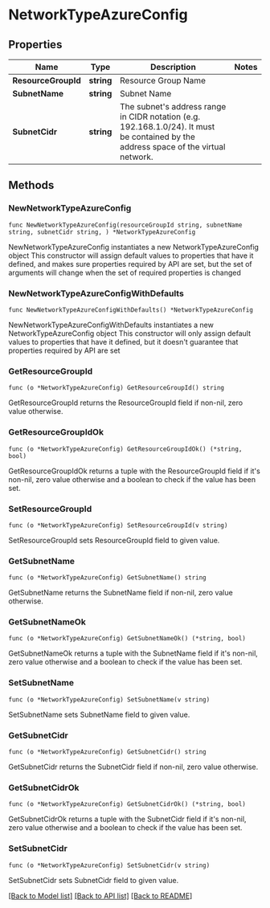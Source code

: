 # NetworkTypeAzureConfig

## Properties

Name | Type | Description | Notes
------------ | ------------- | ------------- | -------------
**ResourceGroupId** | **string** | Resource Group Name | 
**SubnetName** | **string** | Subnet Name | 
**SubnetCidr** | **string** | The subnet&#39;s address range in CIDR notation (e.g. 192.168.1.0/24). It must be contained by the address space of the virtual network. | 

## Methods

### NewNetworkTypeAzureConfig

`func NewNetworkTypeAzureConfig(resourceGroupId string, subnetName string, subnetCidr string, ) *NetworkTypeAzureConfig`

NewNetworkTypeAzureConfig instantiates a new NetworkTypeAzureConfig object
This constructor will assign default values to properties that have it defined,
and makes sure properties required by API are set, but the set of arguments
will change when the set of required properties is changed

### NewNetworkTypeAzureConfigWithDefaults

`func NewNetworkTypeAzureConfigWithDefaults() *NetworkTypeAzureConfig`

NewNetworkTypeAzureConfigWithDefaults instantiates a new NetworkTypeAzureConfig object
This constructor will only assign default values to properties that have it defined,
but it doesn't guarantee that properties required by API are set

### GetResourceGroupId

`func (o *NetworkTypeAzureConfig) GetResourceGroupId() string`

GetResourceGroupId returns the ResourceGroupId field if non-nil, zero value otherwise.

### GetResourceGroupIdOk

`func (o *NetworkTypeAzureConfig) GetResourceGroupIdOk() (*string, bool)`

GetResourceGroupIdOk returns a tuple with the ResourceGroupId field if it's non-nil, zero value otherwise
and a boolean to check if the value has been set.

### SetResourceGroupId

`func (o *NetworkTypeAzureConfig) SetResourceGroupId(v string)`

SetResourceGroupId sets ResourceGroupId field to given value.


### GetSubnetName

`func (o *NetworkTypeAzureConfig) GetSubnetName() string`

GetSubnetName returns the SubnetName field if non-nil, zero value otherwise.

### GetSubnetNameOk

`func (o *NetworkTypeAzureConfig) GetSubnetNameOk() (*string, bool)`

GetSubnetNameOk returns a tuple with the SubnetName field if it's non-nil, zero value otherwise
and a boolean to check if the value has been set.

### SetSubnetName

`func (o *NetworkTypeAzureConfig) SetSubnetName(v string)`

SetSubnetName sets SubnetName field to given value.


### GetSubnetCidr

`func (o *NetworkTypeAzureConfig) GetSubnetCidr() string`

GetSubnetCidr returns the SubnetCidr field if non-nil, zero value otherwise.

### GetSubnetCidrOk

`func (o *NetworkTypeAzureConfig) GetSubnetCidrOk() (*string, bool)`

GetSubnetCidrOk returns a tuple with the SubnetCidr field if it's non-nil, zero value otherwise
and a boolean to check if the value has been set.

### SetSubnetCidr

`func (o *NetworkTypeAzureConfig) SetSubnetCidr(v string)`

SetSubnetCidr sets SubnetCidr field to given value.



[[Back to Model list]](../README.md#documentation-for-models) [[Back to API list]](../README.md#documentation-for-api-endpoints) [[Back to README]](../README.md)


